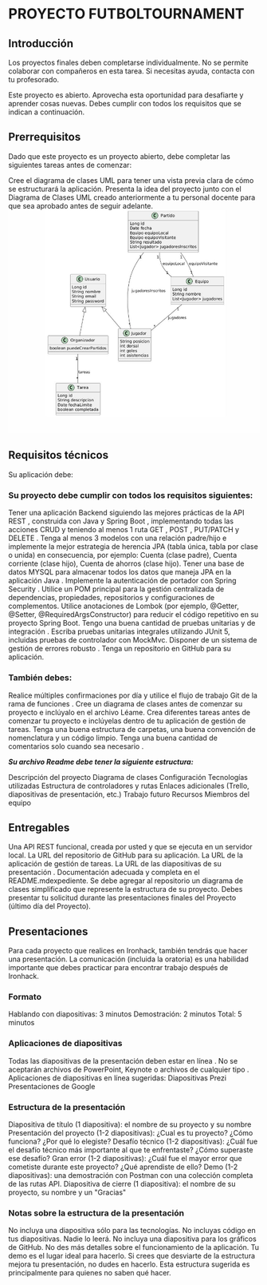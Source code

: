 # **PROYECTO FUTBOLTOURNAMENT**

## **Introducción**

Los proyectos finales deben completarse individualmente. No se permite colaborar con compañeros en esta tarea. Si necesitas ayuda, contacta con tu profesorado.

Este proyecto es abierto. Aprovecha esta oportunidad para desafiarte y aprender cosas nuevas. Debes cumplir con todos los requisitos que se indican a continuación.

## **Prerrequisitos**

Dado que este proyecto es un proyecto abierto, debe completar las siguientes tareas antes de comenzar:

Cree el diagrama de clases UML para tener una vista previa clara de cómo se estructurará la aplicación.
Presenta la idea del proyecto junto con el Diagrama de Clases UML creado anteriormente a tu personal docente para que sea aprobado antes de seguir adelante.
![Diagrama UML proyecto.JPG](ProyectoFutbol/Diagrama%20UML%20proyecto.JPG)

## **Requisitos técnicos**

Su aplicación debe:

### Su proyecto debe cumplir con todos los requisitos siguientes:

Tener una aplicación Backend siguiendo las mejores prácticas de la API REST , construida con Java y Spring Boot , implementando todas las acciones CRUD y teniendo al menos 1 ruta GET , POST , PUT/PATCH y DELETE .
Tenga al menos 3 modelos con una relación padre/hijo e implemente la mejor estrategia de herencia JPA (tabla única, tabla por clase o unida) en consecuencia, por ejemplo: Cuenta (clase padre), Cuenta corriente (clase hijo), Cuenta de ahorros (clase hijo).
Tener una base de datos MYSQL para almacenar todos los datos que maneja JPA en la aplicación Java .
Implemente la autenticación de portador con Spring Security .
Utilice un POM principal para la gestión centralizada de dependencias, propiedades, repositorios y configuraciones de complementos.
Utilice anotaciones de Lombok (por ejemplo, @Getter, @Setter, @RequiredArgsConstructor) para reducir el código repetitivo en su proyecto Spring Boot.
Tengo una buena cantidad de pruebas unitarias y de integración .
Escriba pruebas unitarias integrales utilizando JUnit 5, incluidas pruebas de controlador con MockMvc.
Disponer de un sistema de gestión de errores robusto .
Tenga un repositorio en GitHub para su aplicación.

### **También debes:**

Realice múltiples confirmaciones por día y utilice el flujo de trabajo Git de la rama de funciones .
Cree un diagrama de clases antes de comenzar su proyecto e inclúyalo en el archivo Léame.
Crea diferentes tareas antes de comenzar tu proyecto e inclúyelas dentro de tu aplicación de gestión de tareas.
Tenga una buena estructura de carpetas, una buena convención de nomenclatura y un código limpio.
Tenga una buena cantidad de comentarios solo cuando sea necesario .

_**Su archivo Readme debe tener la siguiente estructura:**_

Descripción del proyecto
Diagrama de clases
Configuración
Tecnologías utilizadas
Estructura de controladores y rutas
Enlaces adicionales (Trello, diapositivas de presentación, etc.)
Trabajo futuro
Recursos
Miembros del equipo

## **Entregables**

Una API REST funcional, creada por usted y que se ejecuta en un servidor local.
La URL del repositorio de GitHub para su aplicación.
La URL de la aplicación de gestión de tareas.
La URL de las diapositivas de su presentación .
Documentación adecuada y completa en el README.mdexpediente.
Se debe agregar al repositorio un diagrama de clases simplificado que represente la estructura de su proyecto.
Debes presentar tu solicitud durante las presentaciones finales del Proyecto (último día del Proyecto).

## **Presentaciones**

Para cada proyecto que realices en Ironhack, también tendrás que hacer una presentación. La comunicación (incluida la oratoria) es una habilidad importante que debes practicar para encontrar trabajo después de Ironhack.

### **Formato**

Hablando con diapositivas: 3 minutos
Demostración: 2 minutos
Total: 5 minutos

### **Aplicaciones de diapositivas**

Todas las diapositivas de la presentación deben estar en línea .
No se aceptarán archivos de PowerPoint, Keynote o archivos de cualquier tipo .
Aplicaciones de diapositivas en línea sugeridas:
Diapositivas
Prezi
Presentaciones de Google

### **Estructura de la presentación**

Diapositiva de título (1 diapositiva): el nombre de su proyecto y su nombre
Presentación del proyecto (1-2 diapositivas):
¿Cual es tu proyecto?
¿Cómo funciona?
¿Por qué lo elegiste?
Desafío técnico (1-2 diapositivas):
¿Cuál fue el desafío técnico más importante al que te enfrentaste?
¿Cómo superaste ese desafío?
Gran error (1-2 diapositivas):
¿Cuál fue el mayor error que cometiste durante este proyecto?
¿Qué aprendiste de ello?
Demo (1-2 diapositivas): una demostración con Postman con una colección completa de las rutas API.
Diapositiva de cierre (1 diapositiva): el nombre de su proyecto, su nombre y un "Gracias"

### **Notas sobre la estructura de la presentación**

No incluya una diapositiva sólo para las tecnologías.
No incluyas código en tus diapositivas. Nadie lo leerá.
No incluya una diapositiva para los gráficos de GitHub.
No des más detalles sobre el funcionamiento de la aplicación. Tu demo es el lugar ideal para hacerlo.
Si crees que desviarte de la estructura mejora tu presentación, no dudes en hacerlo. Esta estructura sugerida es principalmente para quienes no saben qué hacer.

